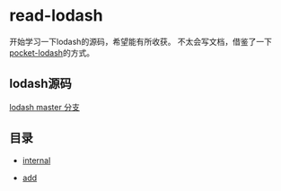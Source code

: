 # read-lodash

开始学习一下lodash的源码，希望能有所收获。
不太会写文档，借鉴了一下[pocket-lodash](https://github.com/yeyuqiudeng/pocket-lodash)的方式。

## lodash源码

[lodash master 分支](https://github.com/lodash/lodash)

## 目录

* [internal]()


* [add](add.md)


